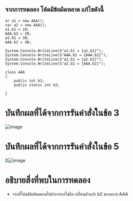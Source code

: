 ## จากการทดลอง โค้ดมีข้อผิดพลาด แก้ไขดังนี้
```
ar a1 = new AAA();
var a2 = new AAA();
a1.b1 = 10;
AAA.b2 = 20;
a2.b1 = 30;
AAA.b2 = 40;

System.Console.WriteLine($"a1.b1 = {a1.b1}");
System.Console.WriteLine($"AAA.b2 = {AAA.b2}");
System.Console.WriteLine($"a2.b1 = {a2.b1}");
System.Console.WriteLine($"a2.b2 = {AAA.b2}");

class AAA 
{
    public int b1;
    public static int b2;

}
```
# บันทึกผลที่ได้จากการรันคำสั่งในข้อ 3
![image](https://github.com/65030121natthamon/03376836-OOP-2566-Lab-06/assets/144195611/bef698d1-d950-46ed-b095-a47551f726fb)


# บันทึกผลที่ได้จากการรันคำสั่งในข้อ 5
D![image](https://github.com/65030121natthamon/03376836-OOP-2566-Lab-06/assets/144195611/426a254d-7dbc-4681-889b-e4b02188fdb9)

# อธิบายสิ่งที่พบในการทดลอง
- จากที่โค้ดมีข้อผิดพลาดได้ทำการแก้ไขคือ เปลี่ยนตัวแปร b2 ของคลาส AAA
